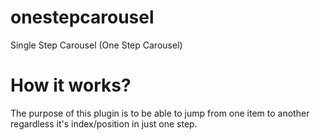 onestepcarousel
===============

Single Step Carousel (One Step Carousel)

How it works?
===============
The purpose of this plugin is to be able to jump from one item to another regardless it's index/position in just one step.
